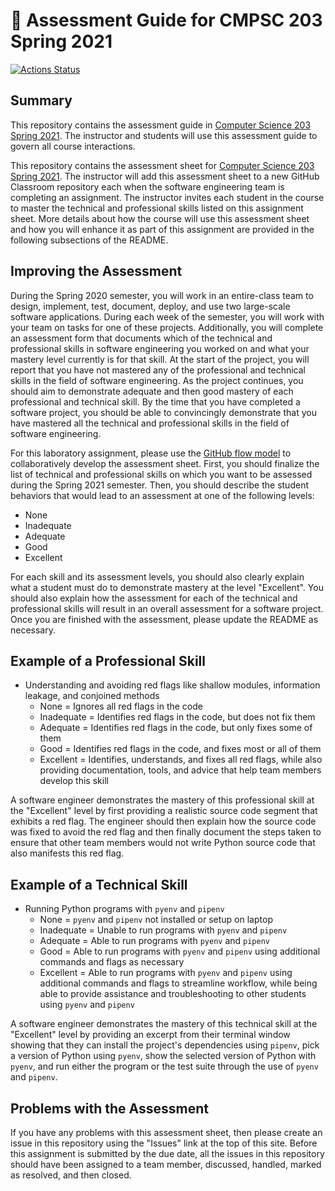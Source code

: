 # :crocodile: Assessment Guide for CMPSC 203 Spring 2021

[![Actions Status](https://github.com/allegheny-computer-science-203-s2021/lab01-assessment/workflows/linting/badge.svg)](https://github.com/allegheny-computer-science-203-s2021/assessment/actions)

## Summary

This repository contains the assessment guide in [Computer Science 203 Spring
2021](https://cs.allegheny.edu/sites/jjumadinova/teaching/203). The instructor
and students will use this assessment guide to govern all course interactions.

This repository contains the assessment sheet for [Computer Science 203 Spring
2021](https://www.gregorykapfhammer.com/teaching/cs203S2020/). The instructor
will add this assessment sheet to a new GitHub Classroom repository each when
the software engineering team is completing an assignment. The instructor
invites each student in the course to master the technical and professional
skills listed on this assignment sheet. More details about how the course will
use this assessment sheet and how you will enhance it as part of this
assignment are provided in the following subsections of the README.

## Improving the Assessment

During the Spring 2020 semester, you will work in an entire-class team to
design, implement, test, document, deploy, and use two large-scale software
applications. During each week of the semester, you will work with your team on
tasks for one of these projects. Additionally, you will complete an assessment
form that documents which of the technical and professional skills in software
engineering you worked on and what your mastery level currently is for that
skill. At the start of the project, you will report that you have not mastered
any of the professional and technical skills in the field of software
engineering. As the project continues, you should aim to demonstrate adequate
and then good mastery of each professional and technical skill. By the time that
you have completed a software project, you should be able to convincingly
demonstrate that you have mastered all the technical and professional skills in
the field of software engineering.

For this laboratory assignment, please use the [GitHub flow
model](https://help.github.com/articles/github-flow/) to collaboratively develop
the assessment sheet. First, you should finalize the list of technical and
professional skills on which you want to be assessed during the Spring 2021
semester. Then, you should describe the student behaviors that would lead to an
assessment at one of the following levels:

* None
* Inadequate
* Adequate
* Good
* Excellent

For each skill and its assessment levels, you should also clearly explain what a
student must do to demonstrate mastery at the level "Excellent". You should
also explain how the assessment for each of the technical and professional
skills will result in an overall assessment for a software project. Once you are
finished with the assessment, please update the README as necessary.

## Example of a Professional Skill

* Understanding and avoiding red flags like shallow modules,
  information leakage, and conjoined methods
  * None = Ignores all red flags in the code
  * Inadequate = Identifies red flags in the code, but does not fix them
  * Adequate = Identifies red flags in the code, but only fixes some of them
  * Good = Identifies red flags in the code, and fixes most or all of them
  * Excellent = Identifies, understands, and fixes all red flags, while also providing
    documentation, tools, and advice that help team members develop this skill

A software engineer demonstrates the mastery of this professional skill at the "Excellent"
level by first providing a realistic source code segment that exhibits a red
flag. The engineer should then explain how the source code was fixed to avoid
the red flag and then finally document the steps taken to ensure that other team
members would not write Python source code that also manifests this red flag.

## Example of a Technical Skill

* Running Python programs with `pyenv` and `pipenv`
  * None = `pyenv` and `pipenv` not installed or setup on laptop
  * Inadequate = Unable to run programs with `pyenv` and `pipenv`
  * Adequate = Able to run programs with `pyenv` and `pipenv`
  * Good = Able to run programs with `pyenv` and `pipenv` using additional commands
    and flags as necessary
  * Excellent = Able to run programs with `pyenv` and `pipenv` using additional
    commands and flags to streamline workflow, while being able to provide
    assistance and troubleshooting to other students using `pyenv` and `pipenv`

A software engineer demonstrates the mastery of this technical skill at the "Excellent"
level by providing an excerpt from their terminal window showing that they can
install the project's dependencies using `pipenv`, pick a version of Python
using `pyenv`, show the selected version of Python with `pyenv`, and run either
the program or the test suite through the use of `pyenv` and `pipenv`.

## Problems with the Assessment

If you have any problems with this assessment sheet, then please create an issue
in this repository using the "Issues" link at the top of this site. Before this
assignment is submitted by the due date, all the issues in this repository
should have been assigned to a team member, discussed, handled, marked as
resolved, and then closed.

